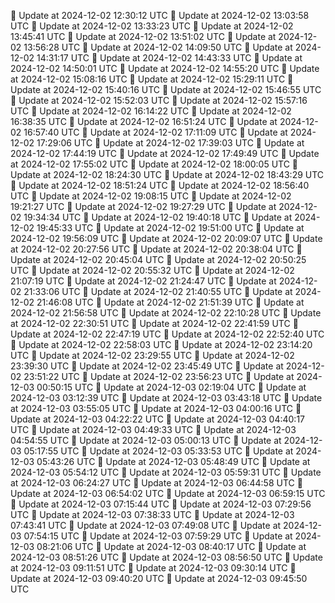 🔄 Update at 2024-12-02 12:30:12 UTC
🔄 Update at 2024-12-02 13:03:58 UTC
🔄 Update at 2024-12-02 13:33:23 UTC
🔄 Update at 2024-12-02 13:45:41 UTC
🔄 Update at 2024-12-02 13:51:02 UTC
🔄 Update at 2024-12-02 13:56:28 UTC
🔄 Update at 2024-12-02 14:09:50 UTC
🔄 Update at 2024-12-02 14:31:17 UTC
🔄 Update at 2024-12-02 14:43:33 UTC
🔄 Update at 2024-12-02 14:50:01 UTC
🔄 Update at 2024-12-02 14:55:20 UTC
🔄 Update at 2024-12-02 15:08:16 UTC
🔄 Update at 2024-12-02 15:29:11 UTC
🔄 Update at 2024-12-02 15:40:16 UTC
🔄 Update at 2024-12-02 15:46:55 UTC
🔄 Update at 2024-12-02 15:52:03 UTC
🔄 Update at 2024-12-02 15:57:16 UTC
🔄 Update at 2024-12-02 16:14:22 UTC
🔄 Update at 2024-12-02 16:38:35 UTC
🔄 Update at 2024-12-02 16:51:24 UTC
🔄 Update at 2024-12-02 16:57:40 UTC
🔄 Update at 2024-12-02 17:11:09 UTC
🔄 Update at 2024-12-02 17:29:06 UTC
🔄 Update at 2024-12-02 17:39:03 UTC
🔄 Update at 2024-12-02 17:44:19 UTC
🔄 Update at 2024-12-02 17:49:49 UTC
🔄 Update at 2024-12-02 17:55:02 UTC
🔄 Update at 2024-12-02 18:00:05 UTC
🔄 Update at 2024-12-02 18:24:30 UTC
🔄 Update at 2024-12-02 18:43:29 UTC
🔄 Update at 2024-12-02 18:51:24 UTC
🔄 Update at 2024-12-02 18:56:40 UTC
🔄 Update at 2024-12-02 19:08:15 UTC
🔄 Update at 2024-12-02 19:21:27 UTC
🔄 Update at 2024-12-02 19:27:29 UTC
🔄 Update at 2024-12-02 19:34:34 UTC
🔄 Update at 2024-12-02 19:40:18 UTC
🔄 Update at 2024-12-02 19:45:33 UTC
🔄 Update at 2024-12-02 19:51:00 UTC
🔄 Update at 2024-12-02 19:56:09 UTC
🔄 Update at 2024-12-02 20:09:07 UTC
🔄 Update at 2024-12-02 20:27:56 UTC
🔄 Update at 2024-12-02 20:38:04 UTC
🔄 Update at 2024-12-02 20:45:04 UTC
🔄 Update at 2024-12-02 20:50:25 UTC
🔄 Update at 2024-12-02 20:55:32 UTC
🔄 Update at 2024-12-02 21:07:19 UTC
🔄 Update at 2024-12-02 21:24:47 UTC
🔄 Update at 2024-12-02 21:33:06 UTC
🔄 Update at 2024-12-02 21:40:55 UTC
🔄 Update at 2024-12-02 21:46:08 UTC
🔄 Update at 2024-12-02 21:51:39 UTC
🔄 Update at 2024-12-02 21:56:58 UTC
🔄 Update at 2024-12-02 22:10:28 UTC
🔄 Update at 2024-12-02 22:30:51 UTC
🔄 Update at 2024-12-02 22:41:59 UTC
🔄 Update at 2024-12-02 22:47:19 UTC
🔄 Update at 2024-12-02 22:52:40 UTC
🔄 Update at 2024-12-02 22:58:03 UTC
🔄 Update at 2024-12-02 23:14:20 UTC
🔄 Update at 2024-12-02 23:29:55 UTC
🔄 Update at 2024-12-02 23:39:30 UTC
🔄 Update at 2024-12-02 23:45:49 UTC
🔄 Update at 2024-12-02 23:51:22 UTC
🔄 Update at 2024-12-02 23:56:23 UTC
🔄 Update at 2024-12-03 00:50:15 UTC
🔄 Update at 2024-12-03 02:19:04 UTC
🔄 Update at 2024-12-03 03:12:39 UTC
🔄 Update at 2024-12-03 03:43:18 UTC
🔄 Update at 2024-12-03 03:55:05 UTC
🔄 Update at 2024-12-03 04:00:16 UTC
🔄 Update at 2024-12-03 04:22:22 UTC
🔄 Update at 2024-12-03 04:40:17 UTC
🔄 Update at 2024-12-03 04:49:33 UTC
🔄 Update at 2024-12-03 04:54:55 UTC
🔄 Update at 2024-12-03 05:00:13 UTC
🔄 Update at 2024-12-03 05:17:55 UTC
🔄 Update at 2024-12-03 05:33:53 UTC
🔄 Update at 2024-12-03 05:43:26 UTC
🔄 Update at 2024-12-03 05:48:49 UTC
🔄 Update at 2024-12-03 05:54:12 UTC
🔄 Update at 2024-12-03 05:59:31 UTC
🔄 Update at 2024-12-03 06:24:27 UTC
🔄 Update at 2024-12-03 06:44:58 UTC
🔄 Update at 2024-12-03 06:54:02 UTC
🔄 Update at 2024-12-03 06:59:15 UTC
🔄 Update at 2024-12-03 07:15:44 UTC
🔄 Update at 2024-12-03 07:29:56 UTC
🔄 Update at 2024-12-03 07:38:33 UTC
🔄 Update at 2024-12-03 07:43:41 UTC
🔄 Update at 2024-12-03 07:49:08 UTC
🔄 Update at 2024-12-03 07:54:15 UTC
🔄 Update at 2024-12-03 07:59:29 UTC
🔄 Update at 2024-12-03 08:21:06 UTC
🔄 Update at 2024-12-03 08:40:17 UTC
🔄 Update at 2024-12-03 08:51:26 UTC
🔄 Update at 2024-12-03 08:56:50 UTC
🔄 Update at 2024-12-03 09:11:51 UTC
🔄 Update at 2024-12-03 09:30:14 UTC
🔄 Update at 2024-12-03 09:40:20 UTC
🔄 Update at 2024-12-03 09:45:50 UTC
